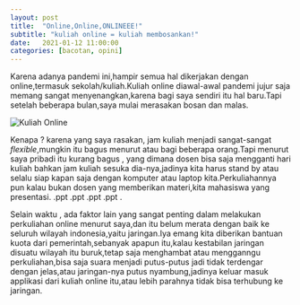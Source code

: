 ```yaml
---
layout: post
title:  "Online,Online,ONLINEEE!"
subtitle: "kuliah online = kuliah membosankan!"
date:   2021-01-12 11:00:00
categories: [bacotan, opini]
---
```

Karena adanya pandemi ini,hampir semua hal dikerjakan dengan online,termasuk sekolah/kuliah.Kuliah online diawal-awal pandemi jujur saja memang sangat menyenangkan,karena bagi saya sendiri itu hal baru.Tapi setelah beberapa bulan,saya mulai merasakan bosan dan malas.

![Kuliah Online](https://i.ibb.co/vDT0jsz/Screenshot-2021-01-13-112232.jpg "Kuliah Online")

Kenapa ? karena yang saya rasakan, jam kuliah menjadi sangat-sangat *flexible*,mungkin itu bagus menurut atau bagi beberapa orang.Tapi menurut saya pribadi itu kurang bagus , yang dimana dosen bisa saja mengganti hari kuliah bahkan jam kuliah sesuka dia-nya,jadinya kita harus stand by atau selalu siap kapan saja dengan komputer atau laptop kita.Perkuliahannya pun kalau bukan dosen yang memberikan materi,kita mahasiswa yang presentasi. .ppt .ppt .ppt .ppt .

Selain waktu , ada faktor lain yang sangat penting dalam melakukan perkuliahan online menurut saya,dan itu belum merata dengan baik ke seluruh wilayah indonesia,yaitu jaringan.Iya emang kita diberikan bantuan kuota dari pemerintah,sebanyak apapun itu,kalau kestabilan jaringan disuatu wilayah itu buruk,tetap saja menghambat atau mengganngu perkuliahan,bisa saja suara menjadi putus-putus jadi tidak terdengar dengan jelas,atau jaringan-nya putus nyambung,jadinya keluar masuk applikasi dari kuliah online itu,atau lebih parahnya tidak bisa terhubung ke jaringan.
